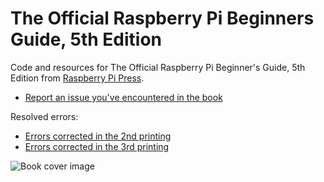 # The Official Raspberry Pi Beginners Guide, 5th Edition
Code and resources for The Official Raspberry Pi Beginner's Guide, 5th Edition from [Raspberry Pi Press](https://store.rpipress.cc/collections/latest-releases/products/the-official-raspberry-pi-beginners-guide-5th-edition).

* [Report an issue you've encountered in the book](https://github.com/raspberrypipress/official-raspberry-pi-beginners-guide-5e/issues/new/choose)

<a name="resolved"></a>

Resolved errors:
* [Errors corrected in the 2nd printing](https://github.com/raspberrypipress/official-raspberry-pi-beginners-guide-5e/issues?q=label%3A%222nd%20printing%22%20)
* [Errors corrected in the 3rd printing](https://github.com/raspberrypipress/official-raspberry-pi-beginners-guide-5e/issues?q=label%3A%223rd%20printing%22%20)

![Book cover image](https://github.com/raspberrypipress/official-raspberry-pi-beginners-guide-5e/blob/main/images/9781912047260.jpg?raw=true)
